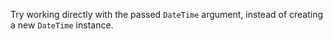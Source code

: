 Try working directly with the passed `DateTime` argument, instead of creating a new `DateTime` instance.
